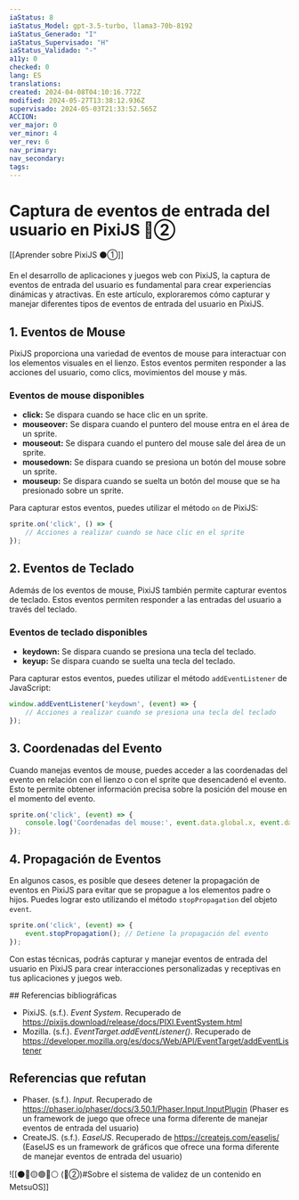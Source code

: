 ```yaml
---
iaStatus: 8
iaStatus_Model: gpt-3.5-turbo, llama3-70b-8192
iaStatus_Generado: "I"
iaStatus_Supervisado: "H"
iaStatus_Validado: "-"
a11y: 0
checked: 0
lang: ES
translations: 
created: 2024-04-08T04:10:16.772Z
modified: 2024-05-27T13:38:12.936Z
supervisado: 2024-05-03T21:33:52.565Z
ACCION: 
ver_major: 0
ver_minor: 4
ver_rev: 6
nav_primary: 
nav_secondary: 
tags:
---
```

# Captura de eventos de entrada del usuario en PixiJS 🔴②

[[Aprender sobre PixiJS ⚫①]]

En el desarrollo de aplicaciones y juegos web con PixiJS, la captura de eventos de entrada del usuario es fundamental para crear experiencias dinámicas y atractivas. En este artículo, exploraremos cómo capturar y manejar diferentes tipos de eventos de entrada del usuario en PixiJS.

## 1. Eventos de Mouse

PixiJS proporciona una variedad de eventos de mouse para interactuar con los elementos visuales en el lienzo. Estos eventos permiten responder a las acciones del usuario, como clics, movimientos del mouse y más.

### Eventos de mouse disponibles

* **click:** Se dispara cuando se hace clic en un sprite.
* **mouseover:** Se dispara cuando el puntero del mouse entra en el área de un sprite.
* **mouseout:** Se dispara cuando el puntero del mouse sale del área de un sprite.
* **mousedown:** Se dispara cuando se presiona un botón del mouse sobre un sprite.
* **mouseup:** Se dispara cuando se suelta un botón del mouse que se ha presionado sobre un sprite.

Para capturar estos eventos, puedes utilizar el método `on` de PixiJS:
```javascript
sprite.on('click', () => {
    // Acciones a realizar cuando se hace clic en el sprite
});
```

## 2. Eventos de Teclado

Además de los eventos de mouse, PixiJS también permite capturar eventos de teclado. Estos eventos permiten responder a las entradas del usuario a través del teclado.

### Eventos de teclado disponibles

* **keydown:** Se dispara cuando se presiona una tecla del teclado.
* **keyup:** Se dispara cuando se suelta una tecla del teclado.

Para capturar estos eventos, puedes utilizar el método `addEventListener` de JavaScript:
```javascript
window.addEventListener('keydown', (event) => {
    // Acciones a realizar cuando se presiona una tecla del teclado
});
```

## 3. Coordenadas del Evento

Cuando manejas eventos de mouse, puedes acceder a las coordenadas del evento en relación con el lienzo o con el sprite que desencadenó el evento. Esto te permite obtener información precisa sobre la posición del mouse en el momento del evento.

```javascript
sprite.on('click', (event) => {
    console.log('Coordenadas del mouse:', event.data.global.x, event.data.global.y);
});
```
## 4. Propagación de Eventos

En algunos casos, es posible que desees detener la propagación de eventos en PixiJS para evitar que se propague a los elementos padre o hijos. Puedes lograr esto utilizando el método `stopPropagation` del objeto `event`.

```javascript
sprite.on('click', (event) => {
    event.stopPropagation(); // Detiene la propagación del evento
});
```

Con estas técnicas, podrás capturar y manejar eventos de entrada del usuario en PixiJS para crear interacciones personalizadas y receptivas en tus aplicaciones y juegos web.

## Referencias bibliográficas

* PixiJS. (s.f.). _Event System_. Recuperado de <https://pixijs.download/release/docs/PIXI.EventSystem.html>
* Mozilla. (s.f.). _EventTarget.addEventListener()_. Recuperado de <https://developer.mozilla.org/es/docs/Web/API/EventTarget/addEventListener>

## Referencias que refutan

* Phaser. (s.f.). _Input_. Recuperado de <https://phaser.io/phaser/docs/3.50.1/Phaser.Input.InputPlugin> (Phaser es un framework de juego que ofrece una forma diferente de manejar eventos de entrada del usuario)
* CreateJS. (s.f.). _EaselJS_. Recuperado de <https://createjs.com/easeljs/> (EaselJS es un framework de gráficos que ofrece una forma diferente de manejar eventos de entrada del usuario)

![[⚫🔴🟡🟢🔵⚪ (🔴②)#Sobre el sistema de validez de un contenido en MetsuOS]]